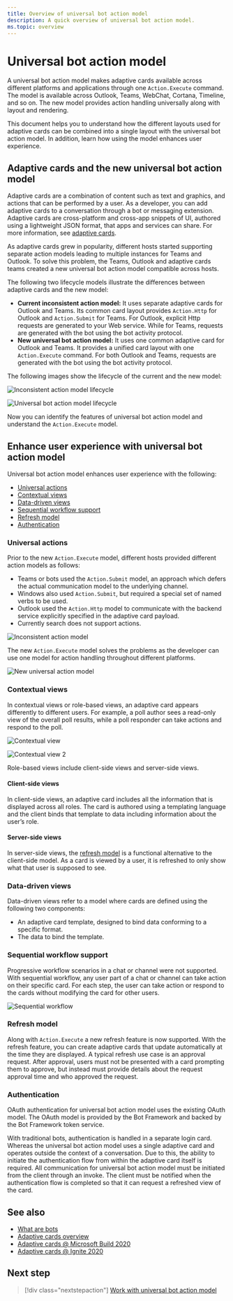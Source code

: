 ```yaml
---
title: Overview of universal bot action model
description: A quick overview of universal bot action model.
ms.topic: overview
---
```


# Universal bot action model

A universal bot action model makes adaptive cards available across different platforms and applications through one `Action.Execute` command. The model is available across Outlook, Teams, WebChat, Cortana, Timeline, and so on. The new model provides action handling universally along with layout and rendering.

This document helps you to understand how the different layouts used for adaptive cards can be combined into a single layout with the universal bot action model. In addition, learn how using the model enhances user experience.

## Adaptive cards and the new universal bot action model

Adaptive cards are a combination of content such as text and graphics, and actions that can be performed by a user. As a developer, you can add adaptive cards to a conversation through a bot or messaging extension. Adaptive cards are cross-platform and cross-app snippets of UI, authored using a lightweight JSON format, that apps and services can share. For more information, see [adaptive cards](http://adaptivecards.io/).

As adaptive cards grew in popularity, different hosts started supporting separate action models leading to multiple instances for Teams and Outlook. To solve this problem, the Teams, Outlook and adaptive cards teams created a new universal bot action model compatible across hosts.

The following two lifecycle models illustrate the differences between adaptive cards and the new model:
* **Current inconsistent action model:** It uses separate adaptive cards for Outlook and Teams. Its common card layout provides `Action.Http` for Outlook and `Action.Submit` for Teams. For Outlook, explicit Http requests are generated to your Web service. While for Teams, requests are generated with the bot using the bot activity protocol.
* **New universal bot action model:** It uses one common adaptive card for Outlook and Teams. It provides a unified card layout with one `Action.Execute` command. For both Outlook and Teams, requests are generated with the bot using the bot activity protocol.

The following images show the lifecycle of the current and the new model:

![Inconsistent action model lifecycle](~/assets/images/bots/inconsistent-action-model-lifecycle.png)

![Universal bot action model lifecycle](~/assets/images/bots/universal-action-model-lifecycle.png)

Now you can identify the features of universal bot action model and understand the `Action.Execute` model.

## Enhance user experience with universal bot action model

Universal bot action model enhances user experience with the following:

* [Universal actions](#universal-actions)
* [Contextual views](#contextual-views)
* [Data-driven views](#data-driven-views)
* [Sequential workflow support](#sequential-workflow-support)
* [Refresh model](#refresh-model)
* [Authentication](#authentication)

### Universal actions

Prior to the new `Action.Execute` model, different hosts provided different action models as follows:

* Teams or bots used the `Action.Submit` model, an approach which defers the actual communication model to the underlying channel.
* Windows also used `Action.Submit`, but required a special set of named verbs to be used.
* Outlook used the `Action.Http` model to communicate with the backend service explicitly specified in the adaptive card payload.
* Currently search does not support actions.

![Inconsistent action model](~/assets/images/bots/inconsistent-action-model.png)

The new `Action.Execute` model solves the problems as the developer can use one model for action handling throughout different platforms.

![New universal action model](~/assets/images/bots/new-universal-action-model.png)

### Contextual views

In contextual views or role-based views, an adaptive card appears differently to different users. For example, a poll author sees a read-only view of the overall poll results, while a poll responder can take actions and respond to the poll.

![Contextual view](~/assets/images/bots/contextual-views.png)

![Contextual view 2](~/assets/images/bots/contextual-views2.png)

Role-based views include client-side views and server-side views.

#### Client-side views

In client-side views, an adaptive card includes all the information that is displayed across all roles. The card is authored using a templating language and the client binds that template to data including information about the user’s role.

#### Server-side views

In server-side views, the [refresh model](#refresh-model) is a functional alternative to the client-side model. As a card is viewed by a user, it is refreshed to only show what that user is supposed to see.

### Data-driven views

Data-driven views refer to a model where cards are defined using the following two components:

* An adaptive card template, designed to bind data conforming to a specific format.
* The data to bind the template.

### Sequential workflow support

Progressive  workflow scenarios in a chat or channel were not supported. With sequential workflow, any user part of a chat or channel can take action on their specific card. For each step, the user can take action or respond to the cards without modifying the card for other users.

![Sequential workflow](~/assets/images/bots/sequentialworkflow.png)

### Refresh model

Along with `Action.Execute` a new refresh feature is now supported. With the refresh feature, you can create adaptive cards that update automatically at the time they are displayed. A typical refresh use case is an approval request. After approval, users must not be presented with a card prompting them to approve, but instead must provide details about the request approval time and who approved the request.

### Authentication

OAuth authentication for universal bot action model uses the existing OAuth model. The OAuth model is provided by the Bot Framework and backed by the Bot Framework token service.

With traditional bots, authentication is handled in a separate login card. Whereas the universal bot action model uses a single adaptive card and operates outside the context of a conversation. Due to this, the ability to initiate the authentication flow from within the adaptive card itself is required. All communication for universal bot action model must be initiated from the client through an invoke. The client must be notified when the authentication flow is completed so that it can request a refreshed view of the card.

## See also

* [What are bots](~/bots/what-are-bots.md)
* [Adaptive cards overview](~/task-modules-and-cards/what-are-cards.md)
* [Adaptive cards @ Microsoft Build 2020](https://youtu.be/hEBhwB72Qn4?t=1393)
* [Adaptive cards @ Ignite 2020](https://techcommunity.microsoft.com/t5/video-hub/elevate-user-experiences-with-teams-and-adaptive-cards/m-p/1689460)

## Next step

> [!div class="nextstepaction"]
> [Work with universal bot action model](Work-with-universal-bot-action-model.md)
